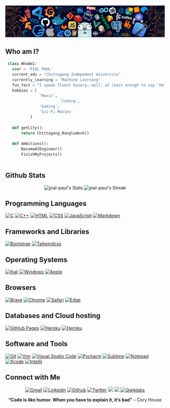 ![Github Banner](https://github.com/pial-paul/PIAL-PAUL/blob/main/github-banner.png?raw=true)

## Who am I?

 ```python
  class WhoAmI:
    user = 'PIAL PAUL'
	current_edu = "Chittagong Indepedent University"
    currently_learning = "Machine Learning"
    fun_fact = "I speak fluent binary… well, at least enough to say 'Hello' (01001000 01101001)"
	hobbies = [
				'Music',
                         'Coding',
			 	'Gaming',
				'Sci-Fi Movies'
			]
	
	def getCity():
		return Chittagong_Bangladesh()
	
	def Ambitions():
		BecomeAIEngineer()
		FinishMyProjects()
	
 ```

 
## Github Stats
<p align="center">
  <img src="https://github-readme-stats.vercel.app/api?username=pial-paul&theme=vue-dark&show_icons=true&hide_border=true&count_private=true" alt="pial-paul's Stats" />
    <img src="https://github-readme-streak-stats.herokuapp.com/?user=pial-paul&theme=vue-dark&hide_border=true" alt="pial-paul's Streak" />

</p>


## Programming Languages

<p>
    <a href="#"><img alt="C" src="https://img.shields.io/badge/C%20-%232370ED.svg?logo=c&logoColor=white"></a>
    <a href="#"><img alt="C++" src="https://img.shields.io/badge/C++%20-%2300599C.svg?logo=c%2B%2B&logoColor=white"></a>
    <a href="#"><img alt="HTML" src="https://img.shields.io/badge/HTML%20-%23E34F26.svg?logo=html5&logoColor=white"></a>
    <a href="#"><img alt="CSS" src="https://img.shields.io/badge/CSS%20-%231572B6.svg?logo=css3&logoColor=white"></a>
    <a href="#"><img alt="JavaScript" src="https://img.shields.io/badge/JavaScript%20-%23F7DF1E.svg?logo=javascript&logoColor=black"></a>
    <a href="#"><img alt="Markdown" src="https://img.shields.io/badge/Markdown-%23000000.svg?logo=markdown&logoColor=white"></a>
</p>

## Frameworks and Libraries
<p>
   <a href="#"><img alt="Bootstrap" src="https://img.shields.io/badge/Bootstrap-563D7C?logo=bootstrap&logoColor=white"></a>
   <a href="#"><img alt="Tailwindcss" src="https://img.shields.io/badge/tailwindcss-%2338B2AC.svg?logo=tailwindcss&logoColor=white"></a>
</p>

## Operating Systems
<p>
	<a href="#"><img alt="Kali" src="https://img.shields.io/badge/Kali_Linux-557C94?logo=kali-linux&logoColor=white"></a>
	<a href="#"><img alt="Windows" src="https://img.shields.io/badge/Windows-0078D6?logo=windows&logoColor=white"></a>
	<a href="#"><img alt="Apple" src="https://img.shields.io/badge/mac%20os-000000?logo=apple&logoColor=white"></a>
	
</p>

## Browsers
<p>
	<a href="#"><img alt="Brave" src="https://img.shields.io/badge/Brave-FB542B?logo=brave&logoColor=white"></a>
	<a href="#"><img alt="Chrome" src="https://img.shields.io/badge/Google_chrome-4285F4?logo=Google-Chrome&logoColor=white"></a>
	<a href="#"><img alt="Safari" src="https://img.shields.io/badge/Safari-FF1B2D?logo=Safari&logoColor=white"></a>
	<a href="#"><img alt="Edge" src="https://img.shields.io/badge/Microsoft_Edge-0078D7?logo=Microsoft-edge&logoColor=white"></a>
</p>

## Databases and Cloud hosting

<p>
    <a href="#"><img alt="GitHub Pages" src="https://img.shields.io/badge/GitHub%20Pages-%23327FC7.svg?logo=github&logoColor=white"></a>
    <a href="#"><img alt="Heroku" src="https://img.shields.io/badge/Heroku%20-%23430098.svg?logo=heroku&logoColor=white"></a>
    <a href="#"><img alt="Heroku" src="https://img.shields.io/badge/Xampp%20-%23430098.svg?logo=xampp&logoColor=white"></a>
</p> 

## Software and Tools
<p>
  <a href="#"><img alt="Git" src="https://img.shields.io/badge/Git%20-%23F05033.svg?logo=git&logoColor=white"></a>
	<a href="#"><img alt="Vim" src="https://img.shields.io/badge/VIM-%2311AB00.svg?logo=vim&logoColor=white"></a>
  <a href="#"><img alt="Visual Studio Code" src="https://img.shields.io/badge/Visual%20Studio%20Code-0078d7.svg?logo=visual-studio-code&logoColor=white"></a>
  <a href="#"><img alt="Pycharm" src="https://img.shields.io/badge/pycharm-143?logo=pycharm&logoColor=black&color=green&labelColor=green"></a>
	<a href="#"><img alt="Sublime" src="https://img.shields.io/badge/sublime_text-%23575757.svg?logo=sublime-text&logoColor=important"></a>
	<a href="#"><img alt="Notepad" src="https://img.shields.io/badge/Notepad++-90E59A.svg?logo=notepad%2B%2B&logoColor=black"></a>
	<a href="#"><img alt="Xcode" src="https://img.shields.io/badge/Xcode-007ACC?for-the-badge&logo=xcode&logoColor=white"></a>
	<a href="#"><img alt="Intellij" src="https://img.shields.io/badge/IntelliJ&nbsp;IDEA-000000.svg?logo=intellij-idea&logoColor=white"></a>
</p>

## Connect with Me


<p align="center">
  <a href="mailto:piaillaaa@gmail.com"><img alt="Gmail" title="PIAL PAUL Gmail" src="https://img.shields.io/badge/Gmail-D14836?style=for-the-badge&logo=gmail&logoColor=white"></a>
  <a href="https://linkedin.com/in/paulpial"><img alt="Linkedin" title="PIAL PAUL Linkedin" src="https://img.shields.io/badge/LinkedIn-0077B5?style=for-the-badge&logo=linkedin&logoColor=white"></a>
  <a href="https://github.com/pial-aul"><img alt="Github" title="PIAL PAUL Github" src="https://img.shields.io/badge/GitHub-100000?style=for-the-badge&logo=github&logoColor=white"></a>
  <a href="https://x.com/pial_paul_"><img alt="Twitter" title="PIAL PAUL Twitter" src="https://img.shields.io/badge/Twitter-1DA1F2?style=for-the-badge&logo=twitter&logoColor=white"></a>
  <a href="https://devpost.com/pialpaul"><img src="https://img.shields.io/badge/Devpost-003E54?style=for-the-badge&logo=devpost&logoColor=white" /></a>
  <a href="https://medium.com/@pialpaul"><img src="https://img.shields.io/badge/Medium-12100E?style=for-the-badge&logo=medium&logoColor=white" /></a>
  <a href="https://www.cloudskillsboost.google/public_profiles/bf361817-f91f-4fc8-b239-1a07e4b22d03"><img alt="Qwiklabs" title="PIAL PAUL Qwiklabs" src="https://img.shields.io/badge/Google_Cloud-4285F4?style=for-the-badge&logo=google-cloud&logoColor=white"></a>
 </p>

<p align="center">
	<b> “Code is like humor. When you have to explain it, it’s bad” </b> – Cory House
</p>
